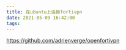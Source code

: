 ```yaml
---
title: 在ubuntu上连接fortivpn
date: 2021-05-09 16:42:00
tags:
---
```


https://github.com/adrienverge/openfortivpn